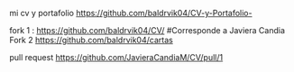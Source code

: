 mi cv y portafolio
https://github.com/baldrvik04/CV-y-Portafolio-

fork 1 : https://github.com/baldrvik04/CV/
    #Corresponde a Javiera Candia
Fork 2 https://github.com/baldrvik04/cartas

pull request https://github.com/JavieraCandiaM/CV/pull/1
